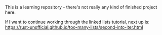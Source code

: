 This is a learning repository - there's not really any kind of finished project here.

If I want to continue working through the linked lists tutorial, next up is: https://rust-unofficial.github.io/too-many-lists/second-into-iter.html

